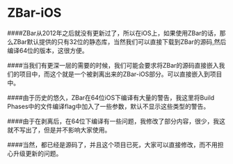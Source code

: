 # ZBar-iOS

####ZBar从2012年之后就没有更新过了，所以在iOS上，如果使用ZBar的话，那么ZBar默认提供的只有32位的静态库，当然我们可以直接下载到ZBar的源码,然后编译64位的版本，这很方便。

####当我们有更深一层的需要的时候，我们可能会要求将ZBar的源码直接嵌入我们的项目中，而这个就是一个被剥离出来的ZBar-iOS部分。可以直接嵌入到项目中。

####由于历史的悠久，ZBar在64位iOS下编译有大量的警告，我这里将Build Phases中的文件编译flag中加入了一些参数，默认不显示这些类型的警告。

####由于在剥离后，在64位下编译有一些问题，我修改了部分内容，很少，我这就不写出了，但是并不影响大家使用。

####当然，都已经是源码了，并且这个项目已死，大家可以直接修改，而不用担心升级更新的问题。

